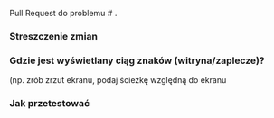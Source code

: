 Pull Request do problemu # .

### Streszczenie zmian

### Gdzie jest wyświetlany ciąg znaków (witryna/zaplecze)?
(np. zrób zrzut ekranu, podaj ścieżkę względną do ekranu

### Jak przetestować